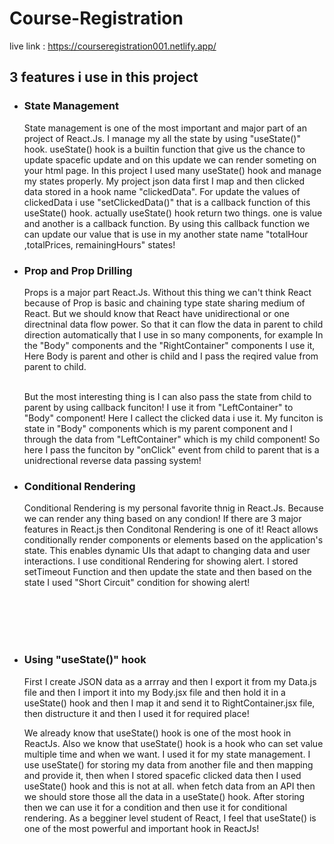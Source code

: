 # Course-Registration
live link : https://courseregistration001.netlify.app/


## 3 features i use in this project

- <h3>State Management</h3>
    State management is one of the most important and major part of an project of React.Js. I manage my all the state by using "useState()" hook. useState() hook is a builtin function that give us the chance to update spacefic update and on this update we can render someting on your html page. In this project I used many useState() hook and manage my states properly. My project json data first I map and then clicked data stored in a hook name "clickedData". For update the values of clickedData i use "setClickedData()" that is a callback function of this useState() hook. actually useState() hook return two things. one is value and another is a callback function. By using this callback function we can update our value that is use in my another state name "totalHour ,totalPrices, remainingHours" states! 
- <h3>Prop and Prop Drilling</h3>
    Props is a major part React.Js. Without this thing we can't think React because of Prop is basic and chaining type state sharing medium of React. But we should know that React have unidirectional or one directninal data flow power. So that it can flow the data in parent to child direction automatically that I use in so many components, for example In the "Body" components and the "RightContainer" components I use it, Here Body is parent and other is child and I pass the reqired value from parent to child. 
    <br>
    <br>

    But the most interesting thing is I can also pass the state from child to parent by using callback funciton! I use it from "LeftContainer" to "Body" component! Here I callect the clicked data i use it. My funciton is state in "Body" components which is my parent component and I through the data from "LeftContainer" which is my child component! So here I pass the funciton by "onClick" event from child to parent that is a unidrectional reverse data passing system!
- <h3>Conditional Rendering</h3>
    Conditional Rendering is my personal favorite thnig in React.Js. Because we can render any thing based on any condion! If there are 3 major features in React.js then Conditonal Rendering is one of it! React allows conditionally render components or elements based on the application's state. This enables dynamic UIs that adapt to changing data and user interactions. I use conditional Rendering for showing alert. I stored setTimeout Function and then update the state and then based on the state I used "Short Circuit" condition for showing alert!




<br>
<br>
<br>
<br>

- <h3>Using "useState()" hook</h3>

    First I create JSON data as a arrray and then I export it from my Data.js file and then I import it into my Body.jsx file and then hold it in a useState() hook and then I map it and send it to RightContainer.jsx file, then distructure it and then I used it for required place!

    We already know that useState() hook is one of the most hook in ReactJs. Also we know that useState() hook is a hook who can set value multiple time and when we want. I used it for my state management. I use useState() for storing my data from another file and then mapping and provide it, then when I stored spacefic clicked data then I used useState() hook and this is not at all. when fetch data from an API then we should store those all the data in a useState() hook. After storing then we can use it for a condition and then use it for conditional rendering. As a begginer level student of React, I feel that useState() is one of the most powerful and important hook in ReactJs!

    
